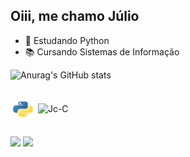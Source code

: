 ## Oiii, me chamo Júlio 

- 🌱 Estudando Python
- 📚 Cursando Sistemas de Informação
  
![Anurag's GitHub stats](https://github-readme-stats.vercel.app/api?username=juliocesarw&show_icons=true&theme=dark)

<div style="display: inline_block"><br>
  <img align="center" alt="Rafa-Python" height="30" width="40" src="https://raw.githubusercontent.com/devicons/devicon/master/icons/python/python-original.svg">
  <img align="center" alt="Jc-C" height="30" width="40" src="https://cdn.jsdelivr.net/gh/devicons/devicon@latest/icons/c/c-original.svg">       
</div>

##

<div> 
  <a href="https://instagram.com/julioc.cs" target="_blank"><img src="https://img.shields.io/badge/-Instagram-%23E4405F?style=for-the-badge&logo=instagram&logoColor=white" target="_blank"></a>
  <a href = "mailto:juliocesarw099@gmail.com"><img src="https://img.shields.io/badge/-Gmail-%23333?style=for-the-badge&logo=gmail&logoColor=white" target="_blank"></a>
</div>

  
